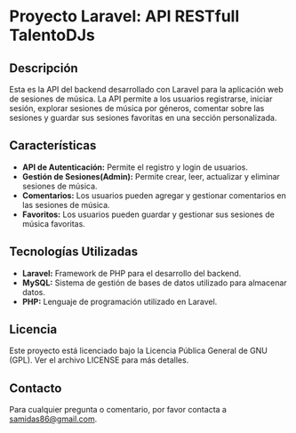 # Proyecto Laravel: API RESTfull TalentoDJs

## Descripción

Esta es la API del backend desarrollado con Laravel para la aplicación web de sesiones de música. La API permite a los usuarios registrarse, iniciar sesión, explorar sesiones de música por géneros, comentar sobre las sesiones y guardar sus sesiones favoritas en una sección personalizada.

## Características

- **API de Autenticación:** Permite el registro y login de usuarios.
- **Gestión de Sesiones(Admin):** Permite crear, leer, actualizar y eliminar sesiones de música.
- **Comentarios:** Los usuarios pueden agregar y gestionar comentarios en las sesiones de música.
- **Favoritos:** Los usuarios pueden guardar y gestionar sus sesiones de música favoritas.

## Tecnologías Utilizadas

- **Laravel:** Framework de PHP para el desarrollo del backend.
- **MySQL:** Sistema de gestión de bases de datos utilizado para almacenar datos.
- **PHP:** Lenguaje de programación utilizado en Laravel.

## Licencia
Este proyecto está licenciado bajo la Licencia Pública General de GNU (GPL). Ver el archivo LICENSE para más detalles.

## Contacto
Para cualquier pregunta o comentario, por favor contacta a samidas86@gmail.com.
